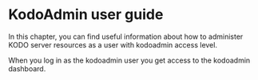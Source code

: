 # KodoAdmin user guide

In this chapter, you can find useful information about how to administer KODO server resources as a user with kodoadmin access level.

When you log in as the kodoadmin user you get access to the kodoadmin dashboard.



